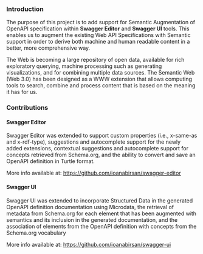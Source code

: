 ### Introduction

The purpose of this project is to add support for Semantic Augmentation of OpenAPI specification within **Swagger Editor** and **Swagger UI** tools. This enables us to  augment the existing Web API Specifications with Semantic support in order to derive both machine and human readable content in a better, more
comprehensive way.

The Web is becoming a large repository of open data, available for rich exploratory querying, machine processing such as generating visualizations, and for combining multiple data sources. The Semantic Web (Web 3.0) has been designed as a WWW extension that allows computing tools to search, combine and process content that is based on the meaning it has for us.

### Contributions
#### Swagger Editor
Swagger Editor was extended to support custom properties (i.e.,
x-same-as and x-rdf-type), suggestions and autocomplete support for the newly added extensions,
contextual suggestions and autocomplete support for concepts retrieved from Schema.org, and the
ability to convert and save an OpenAPI definition in Turtle format. 

More info available at: https://github.com/ioanabirsan/swagger-editor

#### Swagger UI
Swagger UI was extended to
incorporate Structured Data in the generated OpenAPI definition documentation using Microdata, the
retrieval of metadata from Schema.org for each element that has been augmented with semantics and
its inclusion in the generated documentation, and the association of elements from the OpenAPI
definition with concepts from the Schema.org vocabulary

More info available at: https://github.com/ioanabirsan/swagger-ui

